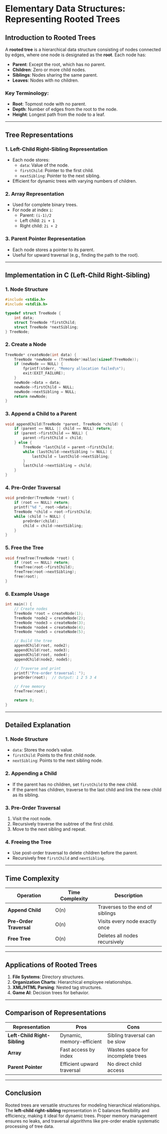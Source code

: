 # Elementary Data Structures: Representing Rooted Trees

## Introduction to Rooted Trees
A **rooted tree** is a hierarchical data structure consisting of nodes connected by edges, where one node is designated as the **root**. Each node has:
- **Parent**: Except the root, which has no parent.
- **Children**: Zero or more child nodes.
- **Siblings**: Nodes sharing the same parent.
- **Leaves**: Nodes with no children.

### Key Terminology:
- **Root**: Topmost node with no parent.
- **Depth**: Number of edges from the root to the node.
- **Height**: Longest path from the node to a leaf.

---

## Tree Representations
### 1. **Left-Child Right-Sibling Representation**
- Each node stores:
  - `data`: Value of the node.
  - `firstChild`: Pointer to the first child.
  - `nextSibling`: Pointer to the next sibling.
- Efficient for dynamic trees with varying numbers of children.

### 2. **Array Representation**
- Used for complete binary trees.
- For node at index `i`:
  - Parent: `(i-1)/2`
  - Left child: `2i + 1`
  - Right child: `2i + 2`

### 3. **Parent Pointer Representation**
- Each node stores a pointer to its parent.
- Useful for upward traversal (e.g., finding the path to the root).

---

## Implementation in C (Left-Child Right-Sibling)

### 1. Node Structure
```c
#include <stdio.h>
#include <stdlib.h>

typedef struct TreeNode {
    int data;
    struct TreeNode *firstChild;
    struct TreeNode *nextSibling;
} TreeNode;
```

### 2. Create a Node
```c
TreeNode* createNode(int data) {
    TreeNode *newNode = (TreeNode*)malloc(sizeof(TreeNode));
    if (newNode == NULL) {
        fprintf(stderr, "Memory allocation failed\n");
        exit(EXIT_FAILURE);
    }
    newNode->data = data;
    newNode->firstChild = NULL;
    newNode->nextSibling = NULL;
    return newNode;
}
```

### 3. Append a Child to a Parent
```c
void appendChild(TreeNode *parent, TreeNode *child) {
    if (parent == NULL || child == NULL) return;
    if (parent->firstChild == NULL) {
        parent->firstChild = child;
    } else {
        TreeNode *lastChild = parent->firstChild;
        while (lastChild->nextSibling != NULL) {
            lastChild = lastChild->nextSibling;
        }
        lastChild->nextSibling = child;
    }
}
```

### 4. Pre-Order Traversal
```c
void preOrder(TreeNode *root) {
    if (root == NULL) return;
    printf("%d ", root->data);
    TreeNode *child = root->firstChild;
    while (child != NULL) {
        preOrder(child);
        child = child->nextSibling;
    }
}
```

### 5. Free the Tree
```c
void freeTree(TreeNode *root) {
    if (root == NULL) return;
    freeTree(root->firstChild);
    freeTree(root->nextSibling);
    free(root);
}
```

### 6. Example Usage
```c
int main() {
    // Create nodes
    TreeNode *root = createNode(1);
    TreeNode *node2 = createNode(2);
    TreeNode *node3 = createNode(3);
    TreeNode *node4 = createNode(4);
    TreeNode *node5 = createNode(5);

    // Build the tree
    appendChild(root, node2);
    appendChild(root, node3);
    appendChild(root, node4);
    appendChild(node2, node5);

    // Traverse and print
    printf("Pre-order traversal: ");
    preOrder(root);  // Output: 1 2 5 3 4

    // Free memory
    freeTree(root);

    return 0;
}
```

---

## Detailed Explanation

### 1. **Node Structure**
- `data`: Stores the node’s value.
- `firstChild`: Points to the first child node.
- `nextSibling`: Points to the next sibling node.

### 2. **Appending a Child**
- If the parent has no children, set `firstChild` to the new child.
- If the parent has children, traverse to the last child and link the new child as its sibling.

### 3. **Pre-Order Traversal**
1. Visit the root node.
2. Recursively traverse the subtree of the first child.
3. Move to the next sibling and repeat.

### 4. **Freeing the Tree**
- Use post-order traversal to delete children before the parent.
- Recursively free `firstChild` and `nextSibling`.

---

## Time Complexity
| **Operation**       | **Time Complexity** | **Description**                     |
|----------------------|---------------------|-------------------------------------|
| **Append Child**     | O(n)                | Traverses to the end of siblings    |
| **Pre-Order Traversal** | O(n)            | Visits every node exactly once      |
| **Free Tree**        | O(n)                | Deletes all nodes recursively       |

---

## Applications of Rooted Trees
1. **File Systems**: Directory structures.
2. **Organization Charts**: Hierarchical employee relationships.
3. **XML/HTML Parsing**: Nested tag structures.
4. **Game AI**: Decision trees for behavior.

---

## Comparison of Representations
| **Representation**           | **Pros**                          | **Cons**                          |
|-------------------------------|-----------------------------------|-----------------------------------|
| **Left-Child Right-Sibling**  | Dynamic, memory-efficient         | Sibling traversal can be slow     |
| **Array**                     | Fast access by index              | Wastes space for incomplete trees |
| **Parent Pointer**            | Efficient upward traversal        | No direct child access            |

---

## Conclusion
Rooted trees are versatile structures for modeling hierarchical relationships. The **left-child right-sibling** representation in C balances flexibility and efficiency, making it ideal for dynamic trees. Proper memory management ensures no leaks, and traversal algorithms like pre-order enable systematic processing of tree data.
